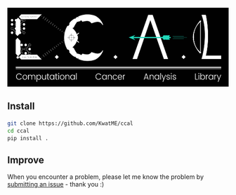 <p align='center'>
  <img src='logo.png' height=180 />
</p>

## Install

```sh
git clone https://github.com/KwatME/ccal
cd ccal
pip install .
```

## Improve

When you encounter a problem, please let me know the problem by [submitting an issue](https://github.com/UCSD-CCAL/ccal/issues/new) - thank you :)
